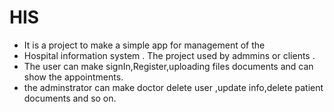 # HIS
- It is a project to make a simple app for management of the  
- Hospital information system . The project used by admmins or clients .
 - The user can make signIn,Register,uploading files documents and can show the appointments.
- the adminstrator can make doctor delete user ,update info,delete patient documents and so on.

